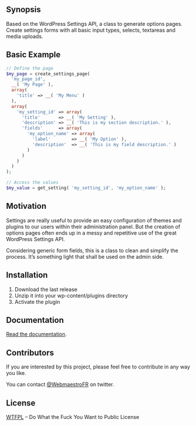 ## Synopsis

Based on the WordPress Settings API, a class to generate options pages. Create settings forms with all basic input types, selects, textareas and media uploads.

## Basic Example

```php
// Define the page
$my_page = create_settings_page(
  'my_page_id',
  __( 'My Page' ),
  array(
    'title' => __( 'My Menu' )
  ),
  array(
    'my_setting_id' => array(
      'title'       => __( 'My Setting' ),
      'description' => __( 'This is my section description.' ),
      'fields'      => array(
        'my_option_name' => array(
          'label'        => __( 'My Option' ),
          'description'  => __( 'This is my field description.' )
        )
      )
    )
  )
);

// Access the values
$my_value = get_setting( 'my_setting_id', 'my_option_name' );
```

## Motivation

Settings are really useful to provide an easy configuration of themes and plugins to our users within their administration panel. But the creation of options pages often ends up in a messy and repetitive use of the great WordPress Settings API.

Considering generic form fields, this is a class to clean and simplify the process. It’s something light that shall be used on the admin side.

## Installation

1. Download the last release
2. Unzip it into your wp-content/plugins directory
3. Activate the plugin

## Documentation

[Read the documentation](http://webmaestro.fr/wordpress-settings-api-options-pages/#wm-settings-doc).

## Contributors

If you are interested by this project, please feel free to contribute in any way you like.

You can contact [@WebmaestroFR](https://twitter.com/WebmaestroFR) on twitter.

## License

[WTFPL](http://www.wtfpl.net/) – Do What the Fuck You Want to Public License
